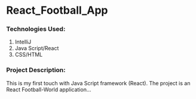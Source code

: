 # React_Football_App

### Technologies Used:
1. IntelliJ
2. Java Script/React
3. CSS/HTML

### Project Description:
This is my first touch with Java Script framework (React).
The project is an React Football-World application... 
